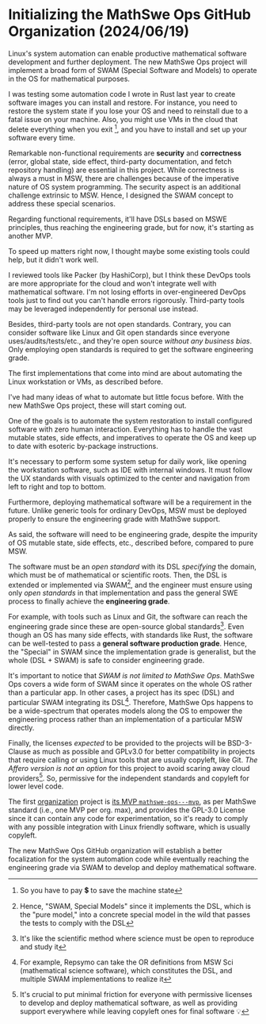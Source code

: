 <!-- Copyright (c) 2024 Tobias Briones. All rights reserved. -->
<!-- SPDX-License-Identifier: CC-BY-4.0 -->
<!-- This file is part of https://github.com/tobiasbriones/blog -->

# Initializing the MathSwe Ops GitHub Organization (2024/06/19)

Linux's system automation can enable productive mathematical software
development and further deployment. The new MathSwe Ops project will implement a
broad form of SWAM (Special Software and Models) to operate in the OS for
mathematical purposes.

I was testing some automation code I wrote in Rust last year to create software
images you can install and restore. For instance, you need to restore the system
state if you lose your OS and need to reinstall due to a fatal issue on your
machine. Also, you might use VMs in the cloud that delete everything when you
exit [^1], and you have to install and set up your software every time.

[^1]: So you have to pay 💲 to save the machine state

Remarkable non-functional requirements are **security** and
**correctness** (error, global state, side effect, third-party documentation,
and fetch repository handling) are essential in this project. While correctness
is always a must in MSW, there are challenges because of the imperative nature
of OS system programming. The security aspect is an additional challenge
extrinsic to MSW. Hence, I designed the SWAM concept to address these special
scenarios.

Regarding functional requirements, it'll have DSLs based on MSWE principles,
thus reaching the engineering grade, but for now, it's starting as another MVP.

To speed up matters right now, I thought maybe some existing tools could help,
but it didn't work well.

I reviewed tools like Packer (by HashiCorp), but I think these DevOps tools are
more appropriate for the cloud and won't integrate well with mathematical
software. I'm not losing efforts in over-engineered DevOps tools just to find
out you can't handle errors rigorously. Third-party tools may be leveraged
independently for personal use instead.

Besides, third-party tools are not open standards. Contrary, you can consider
software like Linux and Git open standards since everyone
uses/audits/tests/etc., and they're open source *without any business bias*.
Only employing open standards is required to get the software engineering grade.

The first implementations that come into mind are about automating the Linux
workstation or VMs, as described before.

I've had many ideas of what to automate but little focus before. With the new
MathSwe Ops project, these will start coming out.

One of the goals is to automate the system restoration to install configured
software with zero human interaction. Everything has to handle the vast mutable
states, side effects, and imperatives to operate the OS and keep up to date with
esoteric by-package instructions.

It's necessary to perform some system setup for daily work, like opening the
workstation software, such as IDE with internal windows. It must follow the UX
standards with visuals optimized to the center and navigation from left to right
and top to bottom.

Furthermore, deploying mathematical software will be a requirement in the
future. Unlike generic tools for ordinary DevOps, MSW must be deployed
properly to ensure the engineering grade with MathSwe support.

As said, the software will need to be engineering grade, despite the impurity
of OS mutable state, side effects, etc., described before, compared to pure MSW.

The software must be an *open standard* with its DSL *specifying*
the domain, which must be of mathematical or scientific roots. Then, the DSL is
extended or implemented via SWAM[^2], and the engineer must ensure using only
*open standards* in that implementation and pass the general SWE process to
finally achieve the **engineering grade**.

[^2]: Hence, "SWAM, Special Models" since it implements the DSL, which is the
    "pure model," into a concrete special model in the wild that passes the
    tests to comply with the DSL

For example, with tools such as Linux and Git, the software can reach the
engineering grade since these are open-source global standards[^3]. Even though
an OS has many side effects, with standards like Rust, the software can be
well-tested to pass a **general software production grade**. Hence, the
"Special" in SWAM since the implementation grade is generalist, but the whole
(DSL + SWAM) is safe to consider engineering grade.

[^3]: It's like the scientific method where science must be open to reproduce
    and study it

It's important to notice that *SWAM is not limited to MathSwe Ops*. MathSwe Ops
covers a wide form of SWAM since it operates on the whole OS rather than a
particular app. In other cases, a project has its spec
(DSL) and particular SWAM integrating its DSL[^4]. Therefore, MathSwe Ops
happens to be a wide-spectrum that operates models along the OS to empower the
engineering process rather than an implementation of a particular MSW directly.

[^4]: For example, Repsymo can take the OR definitions from MSW Sci
    (mathematical science software), which constitutes the DSL, and multiple
    SWAM implementations to realize it

Finally, the licenses *expected* to be provided to the projects will be
BSD-3-Clause as much as possible and GPLv3.0 for better compatibility in
projects that require calling or using Linux tools that are usually copyleft,
like Git. *The Affero version is not an option* for this project to avoid
scaring away cloud providers[^5]. So, permissive for the independent standards
and copyleft for lower level code.

[^5]: It's crucial to put minimal friction for everyone with permissive
    licenses to develop and deploy mathematical software, as well as providing
    support everywhere while leaving copyleft ones for final software 💡

The first [organization](https://github.com/mathswe-ops) project
is [its MVP `mathswe-ops---mvp`](https://github.com/mathswe-ops/mathswe-ops---mvp),
as per MathSwe standard (i.e., one MVP per org. max), and provides the GPL-3.0
License since it can contain any code for experimentation, so it's ready to
comply with any possible integration with Linux friendly software, which is
usually copyleft.

The new MathSwe Ops GitHub organization will establish a better focalization for
the system automation code while eventually reaching the engineering grade via
SWAM to develop and deploy mathematical software.
